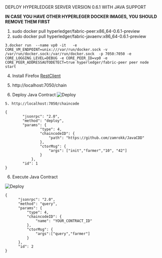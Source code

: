 
DEPLOY HYPERLEDGER SERVER VERSION 0.6.1 WITH JAVA SUPPORT

**IN CASE YOU HAVE OTHER HYPERLEGER DOCKER IMAGES, YOU SHOULD REMOVE THEM FIRST**

1. sudo docker pull hyperledger/fabric-peer:x86_64-0.6.1-preview
2. sudo docker pull hyperledger/fabric-javaenv:x86_64-0.6.1-preview


````
3.docker run  --name vp0 -it   -e CORE_VM_ENDPOINT=unix:///var/run/docker.sock -v /var/run/docker.sock:/var/run/docker.sock  -p 7050:7050 -e CORE_LOGGING_LEVEL=DEBUG -e CORE_PEER_ID=vp0 -e CORE_PEER_ADDRESSAUTODETECT=true hyperledger/fabric-peer peer node start
````

4. Install Firefox [RestClient](https://addons.mozilla.org/en-US/firefox/addon/restclient/)

5. http://localhost:7050/chain

6. Deploy Java Contract 
![Deploy](https://github.com/plucena/smartcontracts/blob/master/labs/lab02/img/img01.png)
``` 
5. http://localhost:7050/chaincode

{
		"jsonrpc": "2.0",
		"method": "deploy",
		"params": {
				"type": 4,
				"chaincodeID": {
					"path": "https://github.com/zamrokk/JavaCDD"
				},
				"ctorMsg": {
					"args": ["init","farmer","10", "42"]
				}
			},
		"id": 1
}

```
6. Execute Java Contract

![Deploy](https://github.com/plucena/smartcontracts/blob/master/labs/lab02/img/img02.png)
``` 
{
      "jsonrpc": "2.0",
      "method": "query",
      "params": {
          "type": 4,
          "chaincodeID": {
              "name": "YOUR_CONTRACT_ID"
          },
          "ctorMsg": {
              "args":["query","farmer"]
          }
      },
      "id": 2
}
``` 



